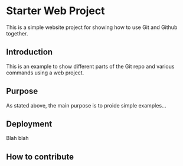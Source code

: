 # Starter Web Project
This is a simple website project for showing how to use Git and Github together.
## Introduction
This is an example to show different parts of the Git repo and various commands using a web project.
## Purpose
As stated above, the main purpose is to proide simple examples...
## Deployment
Blah blah
## How to contribute